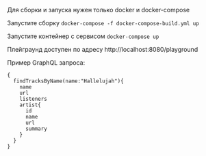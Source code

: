 Для сборки и запуска нужен только docker и docker-compose

Запустите сборку `docker-compose -f docker-compose-build.yml up`

Запустите контейнер с сервисом `docker-compose up`

Плейграунд доступен по адресу http://localhost:8080/playground

Пример GraphQL запроса:

```
{
  findTracksByName(name:"Hallelujah"){
    name
    url
    listeners
    artist{
      id
      name
      url
      summary
    }
  }
}
```